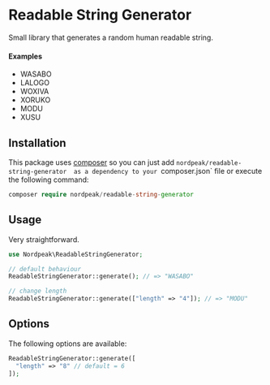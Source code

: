 # Readable String Generator

Small library that generates a random human readable string.



#### Examples

- WASABO
- LALOGO
- WOXIVA
- XORUKO
- MODU
- XUSU



## Installation

This package uses [composer](https://getcomposer.org/) so you can just add `nordpeak/readable-string-generator  as a dependency to your `composer.json` file or execute the following command:

```php
composer require nordpeak/readable-string-generator
```



## Usage

Very straightforward.

``` php
use Nordpeak\ReadableStringGenerator;

// default behaviour
ReadableStringGenerator::generate(); // => "WASABO"

// change length 
ReadableStringGenerator::generate(["length" => "4"]); // => "MODU"
```



## Options

The following options are available:

```php
ReadableStringGenerator::generate([
  "length" => "8" // default = 6
]);
```

